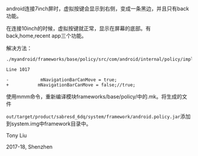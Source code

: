 android连接7inch屏时，虚拟按键会显示到右侧，变成一条黑边，并且只有back功能。

在连接10inch的时候，虚拟按键就正常，显示在屏幕的底部。有back,home,recent app三个功能。

解决方法：

```
./myandroid/frameworks/base/policy/src/com/android/internal/policy/impl/PhoneWindowManager.java

Line 1017
 
-            mNavigationBarCanMove = true;
+           mNavigationBarCanMove = false;//true;
```

使用mmm命令，重新编译模块frameworks/base/policy/中的.mk。将生成的文件

`out/target/product/sabresd_6dq/system/framework/android.policy.jar`添加到system.img中framework目录中。


Tony Liu

2017-18, Shenzhen